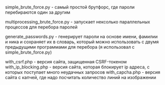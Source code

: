 simple_brute_force.py - самый простой брутфорс, где пароли перебираются один за другим

multiprocessing_brute_force.py - запускает нексолько параллельных процессов для перебора паролей

generate_passwords.py - генерирует пароли на основе имени, фамилии и ника и сохраняет их в словарь, который можно использовать с двумя предыдущими программами для перебора (я использовал с simple_brute_force.py)

with_csrf.php - версия сайта, защищенная CSRF-токеном
with_ip_blocking.php - версия сайта, которая блокирует ip адреса, с которых поступает много неудачных запросов
with_capcha.php - версия сайта с капчей, где надо посчитать количество линий на изображении
